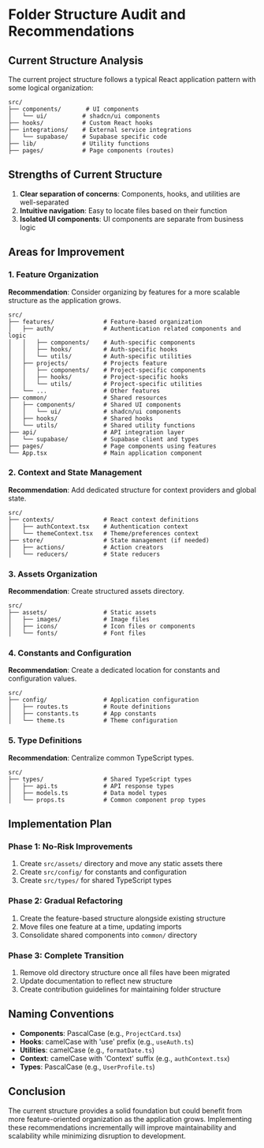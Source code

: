 
# Folder Structure Audit and Recommendations

## Current Structure Analysis

The current project structure follows a typical React application pattern with some logical organization:

```
src/
├── components/       # UI components
│   └── ui/          # shadcn/ui components
├── hooks/           # Custom React hooks
├── integrations/    # External service integrations
│   └── supabase/    # Supabase specific code
├── lib/             # Utility functions
├── pages/           # Page components (routes)
```

## Strengths of Current Structure

1. **Clear separation of concerns**: Components, hooks, and utilities are well-separated
2. **Intuitive navigation**: Easy to locate files based on their function
3. **Isolated UI components**: UI components are separate from business logic

## Areas for Improvement

### 1. Feature Organization

**Recommendation**: Consider organizing by features for a more scalable structure as the application grows.

```
src/
├── features/              # Feature-based organization
│   ├── auth/              # Authentication related components and logic
│   │   ├── components/    # Auth-specific components
│   │   ├── hooks/         # Auth-specific hooks
│   │   └── utils/         # Auth-specific utilities
│   ├── projects/          # Projects feature
│   │   ├── components/    # Project-specific components
│   │   ├── hooks/         # Project-specific hooks
│   │   └── utils/         # Project-specific utilities
│   └── ...                # Other features
├── common/                # Shared resources
│   ├── components/        # Shared UI components
│   │   └── ui/            # shadcn/ui components
│   ├── hooks/             # Shared hooks
│   └── utils/             # Shared utility functions
├── api/                   # API integration layer
│   └── supabase/          # Supabase client and types
├── pages/                 # Page components using features
└── App.tsx                # Main application component
```

### 2. Context and State Management

**Recommendation**: Add dedicated structure for context providers and global state.

```
src/
├── contexts/              # React context definitions
│   ├── authContext.tsx    # Authentication context
│   └── themeContext.tsx   # Theme/preferences context
├── store/                 # State management (if needed)
│   ├── actions/           # Action creators
│   └── reducers/          # State reducers
```

### 3. Assets Organization

**Recommendation**: Create structured assets directory.

```
src/
├── assets/                # Static assets
│   ├── images/            # Image files
│   ├── icons/             # Icon files or components
│   └── fonts/             # Font files
```

### 4. Constants and Configuration

**Recommendation**: Create a dedicated location for constants and configuration values.

```
src/
├── config/                # Application configuration
│   ├── routes.ts          # Route definitions
│   ├── constants.ts       # App constants
│   └── theme.ts           # Theme configuration
```

### 5. Type Definitions

**Recommendation**: Centralize common TypeScript types.

```
src/
├── types/                 # Shared TypeScript types
│   ├── api.ts             # API response types
│   ├── models.ts          # Data model types
│   └── props.ts           # Common component prop types
```

## Implementation Plan

### Phase 1: No-Risk Improvements

1. Create `src/assets/` directory and move any static assets there
2. Create `src/config/` for constants and configuration
3. Create `src/types/` for shared TypeScript types

### Phase 2: Gradual Refactoring

1. Create the feature-based structure alongside existing structure
2. Move files one feature at a time, updating imports
3. Consolidate shared components into `common/` directory

### Phase 3: Complete Transition

1. Remove old directory structure once all files have been migrated
2. Update documentation to reflect new structure
3. Create contribution guidelines for maintaining folder structure

## Naming Conventions

- **Components**: PascalCase (e.g., `ProjectCard.tsx`)
- **Hooks**: camelCase with 'use' prefix (e.g., `useAuth.ts`)
- **Utilities**: camelCase (e.g., `formatDate.ts`)
- **Context**: camelCase with 'Context' suffix (e.g., `authContext.tsx`)
- **Types**: PascalCase (e.g., `UserProfile.ts`)

## Conclusion

The current structure provides a solid foundation but could benefit from more feature-oriented organization as the application grows. Implementing these recommendations incrementally will improve maintainability and scalability while minimizing disruption to development.
